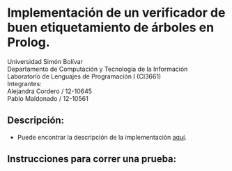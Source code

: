 # Implementación de un verificador de buen etiquetamiento de árboles en Prolog.

Universidad Simón Bolívar  
Departamento de Computación y Tecnología de la Información  
Laboratorio de Lenguajes de Programación I (CI3661)  
Integrantes:  
    Alejandra Cordero / 12-10645  
    Pablo Maldonado / 12-10561  

## Descripción:

* Puede encontrar la descripción de la implementación [aquí](https://github.com/Proyectos-AP/Lenguajes_CI3661/blob/master/Proyecto_2/Enunciado.pdf).

## Instrucciones para correr una prueba:
